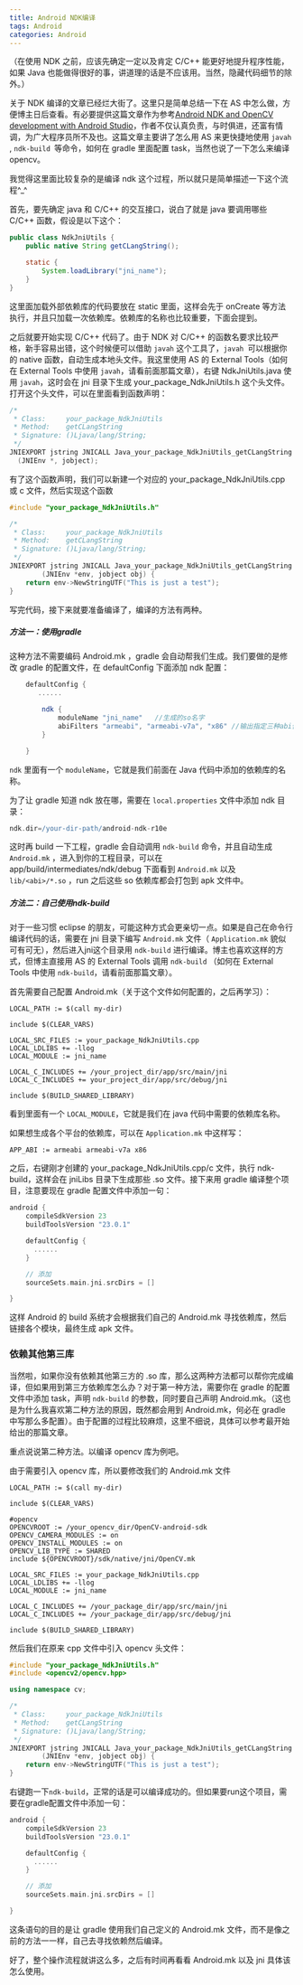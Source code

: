 ```yaml
---
title: Android NDK编译
tags: Android
categories: Android
---
```


（在使用 NDK 之前，应该先确定一定以及肯定 C/C++ 能更好地提升程序性能，如果 Java 也能做得很好的事，讲道理的话是不应该用。当然，隐藏代码细节的除外。）

<!--more-->

关于 NDK 编译的文章已经烂大街了。这里只是简单总结一下在 AS 中怎么做，方便博主日后查看。有必要提供这篇文章作为参考[Android NDK and OpenCV development with Android Studio](https://hujiaweibujidao.github.io/blog/2014/10/22/android-ndk-and-opencv-development-with-android-studio/)，作者不仅认真负责，与时俱进，还富有情调，为广大程序员所不及也。这篇文章主要讲了怎么用 AS 来更快捷地使用 `javah `, `ndk-build `等命令，如何在 gradle 里面配置 task，当然也说了一下怎么来编译 opencv。

我觉得这里面比较复杂的是编译 ndk 这个过程，所以就只是简单描述一下这个流程^_^

首先，要先确定 java 和 C/C++ 的交互接口，说白了就是 java 要调用哪些 C/C++ 函数，假设是以下这个：

```java
public class NdkJniUtils {
    public native String getCLangString();

    static {
        System.loadLibrary("jni_name");
    }
}
```

这里面加载外部依赖库的代码要放在 static 里面，这样会先于 onCreate 等方法执行，并且只加载一次依赖库。依赖库的名称也比较重要，下面会提到。

之后就要开始实现 C/C++ 代码了。由于 NDK 对 C/C++ 的函数名要求比较严格，新手容易出错，这个时候便可以借助 `javah` 这个工具了，`javah `可以根据你的 native 函数，自动生成本地头文件。我这里使用 AS 的 External Tools（如何在 External Tools 中使用 `javah`，请看前面那篇文章），右键 NdkJniUtils.java 使用 `javah`，这时会在 jni 目录下生成 your_package_NdkJniUtils.h 这个头文件。打开这个头文件，可以在里面看到函数声明：

```c
/*
 * Class:     your_package_NdkJniUtils
 * Method:    getCLangString
 * Signature: ()Ljava/lang/String;
 */
JNIEXPORT jstring JNICALL Java_your_package_NdkJniUtils_getCLangString
  (JNIEnv *, jobject);
```

有了这个函数声明，我们可以新建一个对应的 your_package_NdkJniUtils.cpp 或 c 文件，然后实现这个函数

```c
#include "your_package_NdkJniUtils.h"

/*
 * Class:     your_package_NdkJniUtils
 * Method:    getCLangString
 * Signature: ()Ljava/lang/String;
 */
JNIEXPORT jstring JNICALL Java_your_package_NdkJniUtils_getCLangString
        (JNIEnv *env, jobject obj) {
    return env->NewStringUTF("This is just a test");
}
```

写完代码，接下来就要准备编译了，编译的方法有两种。

##### 方法一：使用gradle

这种方法不需要编码 Android.mk ，gradle 会自动帮我们生成。我们要做的是修改 gradle 的配置文件，在 defaultConfig 下面添加 ndk 配置：

```groovy
    defaultConfig {
       ......

        ndk {
            moduleName "jni_name" 	//生成的so名字
            abiFilters "armeabi", "armeabi-v7a", "x86" //输出指定三种abi体系结构下的so库。
        }

    }
```

`ndk` 里面有一个 `moduleName`，它就是我们前面在 Java 代码中添加的依赖库的名称。

为了让 gradle 知道 ndk 放在哪，需要在 `local.properties` 文件中添加 ndk 目录：

```groovy
ndk.dir=/your-dir-path/android-ndk-r10e
```

这时再 build 一下工程，gradle 会自动调用 `ndk-build` 命令，并且自动生成 `Android.mk` ，进入到你的工程目录，可以在 app/build/intermediates/ndk/debug 下面看到 `Android.mk` 以及 `lib/<abi>/*.so` ，run 之后这些 so 依赖库都会打包到 apk 文件中。

##### 方法二：自己使用ndk-build

对于一些习惯 eclipse 的朋友，可能这种方式会更亲切一点。如果是自己在命令行编译代码的话，需要在 jni 目录下编写 `Android.mk` 文件（ `Application.mk` 貌似可有可无），然后进入jni这个目录用 `ndk-build` 进行编译。博主也喜欢这样的方式，但博主直接用 AS 的 External Tools 调用 `ndk-build` （如何在 External Tools 中使用 `ndk-build`，请看前面那篇文章）。

首先需要自己配置 Android.mk（关于这个文件如何配置的，之后再学习）：

``` shell
LOCAL_PATH := $(call my-dir)

include $(CLEAR_VARS)

LOCAL_SRC_FILES := your_package_NdkJniUtils.cpp
LOCAL_LDLIBS += -llog
LOCAL_MODULE := jni_name

LOCAL_C_INCLUDES += /your_project_dir/app/src/main/jni
LOCAL_C_INCLUDES += your_project_dir/app/src/debug/jni

include $(BUILD_SHARED_LIBRARY)
```

看到里面有一个 `LOCAL_MODULE`，它就是我们在 java 代码中需要的依赖库名称。

如果想生成各个平台的依赖库，可以在 `Application.mk` 中这样写：

```shell
APP_ABI := armeabi armeabi-v7a x86
```

之后，右键刚才创建的 your_package_NdkJniUtils.cpp/c 文件，执行 ndk-build，这样会在 jniLibs 目录下生成那些 .so 文件。接下来用 gradle 编译整个项目，注意要现在 gradle 配置文件中添加一句：

```groovy
android {
    compileSdkVersion 23
    buildToolsVersion "23.0.1"

    defaultConfig {
      ......
    }

    // 添加
    sourceSets.main.jni.srcDirs = []

}
```

这样 Android 的 build 系统才会根据我们自己的 Android.mk 寻找依赖库，然后链接各个模块，最终生成 apk 文件。

### 依赖其他第三库

当然啦，如果你没有依赖其他第三方的 .so 库，那么这两种方法都可以帮你完成编译，但如果用到第三方依赖库怎么办？对于第一种方法，需要你在 gradle 的配置文件中添加 task，声明 `ndk-build` 的参数，同时要自己声明 Android.mk。（这也是为什么我喜欢第二种方法的原因，既然都会用到 Android.mk，何必在 gradle 中写那么多配置）。由于配置的过程比较麻烦，这里不细说，具体可以参考最开始给出的那篇文章。

重点说说第二种方法。以编译 opencv 库为例吧。

由于需要引入 opencv 库，所以要修改我们的 Android.mk 文件

```shell
LOCAL_PATH := $(call my-dir)

include $(CLEAR_VARS)

#opencv
OPENCVROOT := /your_opencv_dir/OpenCV-android-sdk
OPENCV_CAMERA_MODULES := on
OPENCV_INSTALL_MODULES := on
OPENCV_LIB_TYPE := SHARED
include ${OPENCVROOT}/sdk/native/jni/OpenCV.mk

LOCAL_SRC_FILES := your_package_NdkJniUtils.cpp
LOCAL_LDLIBS += -llog
LOCAL_MODULE := jni_name

LOCAL_C_INCLUDES += /your_package_dir/app/src/main/jni
LOCAL_C_INCLUDES += /your_package_dir/app/src/debug/jni

include $(BUILD_SHARED_LIBRARY)
```

然后我们在原来 cpp 文件中引入 opencv 头文件：

``` c++
#include "your_package_NdkJniUtils.h"
#include <opencv2/opencv.hpp>

using namespace cv;

/*
 * Class:     your_package_NdkJniUtils
 * Method:    getCLangString
 * Signature: ()Ljava/lang/String;
 */
JNIEXPORT jstring JNICALL Java_your_package_NdkJniUtils_getCLangString
        (JNIEnv *env, jobject obj) {
    return env->NewStringUTF("This is just a test");
}
```

右键跑一下`ndk-build`，正常的话是可以编译成功的。但如果要run这个项目，需要在gradle配置文件中添加一句：

```groovy
android {
    compileSdkVersion 23
    buildToolsVersion "23.0.1"

    defaultConfig {
      ......
    }

    // 添加
    sourceSets.main.jni.srcDirs = []

}
```

 这条语句的目的是让 gradle 使用我们自己定义的 Android.mk 文件，而不是像之前的方法一一样，自己去寻找依赖然后编译。

好了，整个操作流程就讲这么多，之后有时间再看看 Android.mk 以及 jni 具体该怎么使用。